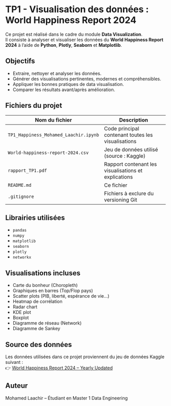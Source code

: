 # TP1 - Visualisation des données : World Happiness Report 2024

Ce projet est réalisé dans le cadre du module **Data Visualization**.  
Il consiste à analyser et visualiser les données du **World Happiness Report 2024** à l’aide de **Python**, **Plotly**, **Seaborn** et **Matplotlib**.

## Objectifs

- Extraire, nettoyer et analyser les données.
- Générer des visualisations pertinentes, modernes et compréhensibles.
- Appliquer les bonnes pratiques de data visualisation.
- Comparer les résultats avant/après amélioration.

## Fichiers du projet

| Nom du fichier | Description |
|----------------|-------------|
| `TP1_Happiness_Mohamed_Laachir.ipynb` | Code principal contenant toutes les visualisations |
| `World-happiness-report-2024.csv`     | Jeu de données utilisé (source : Kaggle) |
| `rapport_TP1.pdf`                     | Rapport contenant les visualisations et explications |
| `README.md`                           | Ce fichier |
| `.gitignore`                          | Fichiers à exclure du versioning Git |

## Librairies utilisées

- `pandas`
- `numpy`
- `matplotlib`
- `seaborn`
- `plotly`
- `networkx`

## Visualisations incluses

- Carte du bonheur (Choropleth)
- Graphiques en barres (Top/Flop pays)
- Scatter plots (PIB, liberté, espérance de vie…)
- Heatmap de corrélation
- Radar chart
- KDE plot
- Boxplot
- Diagramme de réseau (Network)
- Diagramme de Sankey

## Source des données

Les données utilisées dans ce projet proviennent du jeu de données Kaggle suivant :  
👉 [World Happiness Report 2024 – Yearly Updated](https://www.kaggle.com/datasets/jainaru/world-happiness-report-2024-yearly-updated)


## Auteur

Mohamed Laachir – Étudiant en Master 1 Data Engineering